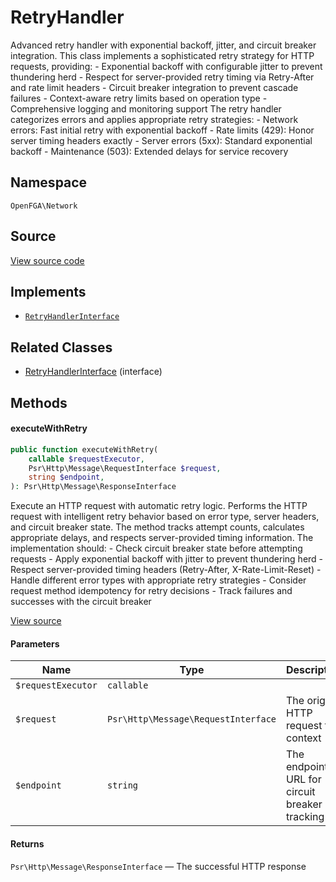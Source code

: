 # RetryHandler

Advanced retry handler with exponential backoff, jitter, and circuit breaker integration. This class implements a sophisticated retry strategy for HTTP requests, providing: - Exponential backoff with configurable jitter to prevent thundering herd - Respect for server-provided retry timing via Retry-After and rate limit headers - Circuit breaker integration to prevent cascade failures - Context-aware retry limits based on operation type - Comprehensive logging and monitoring support The retry handler categorizes errors and applies appropriate retry strategies: - Network errors: Fast initial retry with exponential backoff - Rate limits (429): Honor server timing headers exactly - Server errors (5xx): Standard exponential backoff - Maintenance (503): Extended delays for service recovery

## Namespace
`OpenFGA\Network`

## Source
[View source code](https://github.com/evansims/openfga-php/blob/main/src/Network/RetryHandler.php)

## Implements
* [`RetryHandlerInterface`](RetryHandlerInterface.md)

## Related Classes
* [RetryHandlerInterface](Network/RetryHandlerInterface.md) (interface)

## Methods

#### executeWithRetry

```php
public function executeWithRetry(
    callable $requestExecutor,
    Psr\Http\Message\RequestInterface $request,
    string $endpoint,
): Psr\Http\Message\ResponseInterface
```

Execute an HTTP request with automatic retry logic. Performs the HTTP request with intelligent retry behavior based on error type, server headers, and circuit breaker state. The method tracks attempt counts, calculates appropriate delays, and respects server-provided timing information. The implementation should: - Check circuit breaker state before attempting requests - Apply exponential backoff with jitter to prevent thundering herd - Respect server-provided timing headers (Retry-After, X-Rate-Limit-Reset) - Handle different error types with appropriate retry strategies - Consider request method idempotency for retry decisions - Track failures and successes with the circuit breaker

[View source](https://github.com/evansims/openfga-php/blob/main/src/Network/RetryHandler.php#L102)

#### Parameters
| Name | Type | Description |
|------|------|-------------|
| `$requestExecutor` | `callable` |  |
| `$request` | `Psr\Http\Message\RequestInterface` | The original HTTP request for context |
| `$endpoint` | `string` | The endpoint URL for circuit breaker tracking |

#### Returns
`Psr\Http\Message\ResponseInterface` — The successful HTTP response
